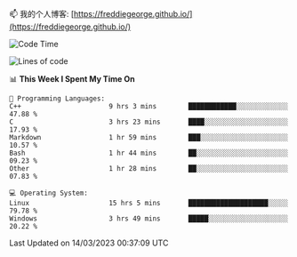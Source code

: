 

<!--
**FreddieGeorge/FreddieGeorge** is a ✨ _special_ ✨ repository because its `README.md` (this file) appears on your GitHub profile.

Here are some ideas to get you started:

- 🔭 I’m currently working on ...
- 🌱 I’m currently learning ...
- 👯 I’m looking to collaborate on ...
- 🤔 I’m looking for help with ...
- 💬 Ask me about ...
- 📫 How to reach me: ...
- 😄 Pronouns: ...
- ⚡ Fun fact: ...
-->


📫 我的个人博客: [https://freddiegeorge.github.io/](https://freddiegeorge.github.io/)


<!--START_SECTION:waka-->
![Code Time](http://img.shields.io/badge/Code%20Time-509%20hrs%2040%20mins-blue)

![Lines of code](https://img.shields.io/badge/From%20Hello%20World%20I%27ve%20Written-1.3%20million%20lines%20of%20code-blue)

📊 **This Week I Spent My Time On** 

```text
💬 Programming Languages: 
C++                      9 hrs 3 mins        ████████████░░░░░░░░░░░░░   47.88 % 
C                        3 hrs 23 mins       ████░░░░░░░░░░░░░░░░░░░░░   17.93 % 
Markdown                 1 hr 59 mins        ███░░░░░░░░░░░░░░░░░░░░░░   10.57 % 
Bash                     1 hr 44 mins        ██░░░░░░░░░░░░░░░░░░░░░░░   09.23 % 
Other                    1 hr 28 mins        ██░░░░░░░░░░░░░░░░░░░░░░░   07.83 % 

💻 Operating System: 
Linux                    15 hrs 5 mins       ████████████████████░░░░░   79.78 % 
Windows                  3 hrs 49 mins       █████░░░░░░░░░░░░░░░░░░░░   20.22 % 
```


 Last Updated on 14/03/2023 00:37:09 UTC
<!--END_SECTION:waka-->
